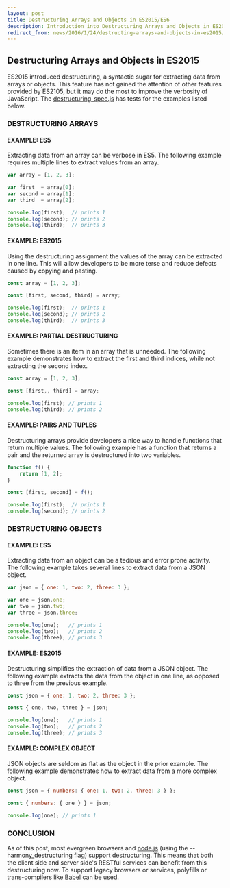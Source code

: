 ```yaml
---
layout: post
title: Destructuring Arrays and Objects in ES2015/ES6
description: Introduction into Destructuring Arrays and Objects in ES2015/ES6
redirect_from: news/2016/1/24/destructing-arrays-and-objects-in-es2015/
---
```


## Destructuring Arrays and Objects in ES2015

ES2015 introduced destructuring, a syntactic sugar for extracting data from arrays or objects.  This feature has not gained the attention of other features provided by ES2105, but it may do the most to improve the verbosity of JavaScript. The [destructuring_spec.js](test/destructuring_spec.js) has tests for the examples listed below.

### DESTRUCTURING ARRAYS

#### EXAMPLE: ES5

Extracting data from an array can be verbose in ES5. The following example requires multiple lines to extract values from an array.

```javascript
var array = [1, 2, 3];

var first  = array[0];
var second = array[1];
var third  = array[2];

console.log(first);  // prints 1
console.log(second); // prints 2
console.log(third);  // prints 3
```

#### EXAMPLE: ES2015

Using the destructuring assignment the values of the array can be extracted in one line. This will allow developers to be more terse and reduce defects caused by copying and pasting.  

```javascript
const array = [1, 2, 3];

const [first, second, third] = array;

console.log(first);  // prints 1
console.log(second); // prints 2
console.log(third);  // prints 3
```

#### EXAMPLE: PARTIAL DESTRUCTURING

Sometimes there is an item in an array that is unneeded. The following example demonstrates how to extract the first and third indices, while not extracting the second index.

```javascript
const array = [1, 2, 3];

const [first,, third] = array;

console.log(first); // prints 1
console.log(third); // prints 2
```

#### EXAMPLE: PAIRS AND TUPLES

Destructuring arrays provide developers a nice way to handle functions that return multiple values. The following example has a function that returns a pair and the returned array is destructured into two variables.

```javascript
function f() {
    return [1, 2];
}

const [first, second] = f();

console.log(first);  // prints 1
console.log(second); // prints 2
```

### DESTRUCTURING OBJECTS

#### EXAMPLE: ES5

Extracting data from an object can be a tedious and error prone activity. The following example takes several lines to extract data from a JSON object.

```javascript
var json = { one: 1, two: 2, three: 3 };

var one = json.one;
var two = json.two;
var three = json.three;

console.log(one);   // prints 1
console.log(two);   // prints 2
console.log(three); // prints 3
```

#### EXAMPLE: ES2015

Destructuring simplifies the extraction of data from a JSON object. The following example extracts the data from the object in one line, as opposed to three from the previous example.

```javascript
const json = { one: 1, two: 2, three: 3 };

const { one, two, three } = json;

console.log(one);   // prints 1
console.log(two);   // prints 2
console.log(three); // prints 3
```

#### EXAMPLE: COMPLEX OBJECT

JSON objects are seldom as flat as the object in the prior example. The following example demonstrates how to extract data from a more complex object.

```javascript
const json = { numbers: { one: 1, two: 2, three: 3 } };

const { numbers: { one } } = json;

console.log(one); // prints 1
```

### CONCLUSION

As of this post, most evergreen browsers and [node.js](https://nodejs.org/en/) (using the --harmony_destructuring flag) support destructuring. This means that both the client side and server side's RESTful services can benefit from this destructuring now. To support legacy browsers or services, polyfills or trans-compilers like [Babel](https://babeljs.io) can be used.
